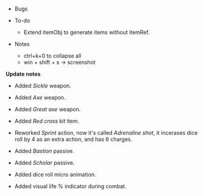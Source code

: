 - Bugs


- To-do
    - Extend itemObj to generate items without itemRef.

- Notes
    - ctrl+k+0 to collapse all
    - win + shift + s -> screenshot

**Update notes**
- Added *Sickle* weapon.
- Added *Axe* weapon.
- Added *Great axe* weapon.
- Added *Red cross kit* item.
- Reworked *Sprint* action, now it's called *Adrenaline shot*, it incerases dice roll by 4 as an extra action, and has 6 charges.

- Added *Bastion* passive.
- Added *Scholar* passive.

- Added dice roll micro animation.
- Added visual life % indicator during combat.
